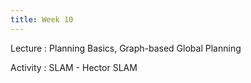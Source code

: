 ```yaml
---
title: Week 10
---
```


Lecture
: Planning Basics, Graph-based Global Planning

Activity
: SLAM - Hector SLAM

